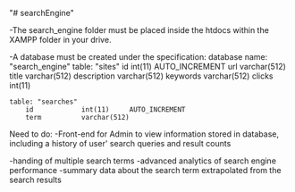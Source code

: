 "# searchEngine" 

-The search_engine folder must be placed inside the htdocs within the XAMPP folder in your drive.

-A database must be created under the specification:
    database name: "search_engine"
    table: "sites"
        id            int(11)     AUTO_INCREMENT 
        url           varchar(512)
        title         varchar(512)
        description   varchar(512)
        keywords      varchar(512)
        clicks        int(11)    
      
    table: "searches"
        id            int(11)     AUTO_INCREMENT
        term          varchar(512)
        
        
Need to do:
-Front-end for Admin to view information stored in database, including a history of user' search queries and result counts

-handing of multiple search terms
-advanced analytics of search engine performance
-summary data about the search term extrapolated from the search results

      
